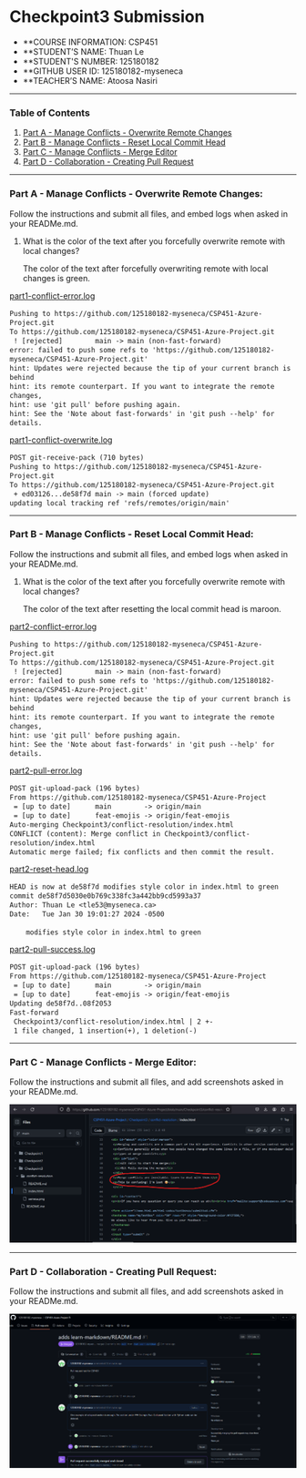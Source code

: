 # Checkpoint3 Submission

- **COURSE INFORMATION: CSP451
- **STUDENT’S NAME: Thuan Le
- **STUDENT'S NUMBER: 125180182
- **GITHUB USER ID: 125180182-myseneca
- **TEACHER’S NAME: Atoosa Nasiri

---

### Table of Contents
1. [Part A - Manage Conflicts - Overwrite Remote Changes](#header1)
2. [Part B - Manage Conflicts - Reset Local Commit Head](#header2)
3. [Part C - Manage Conflicts - Merge Editor](#header3)
4. [Part D - Collaboration - Creating Pull Request](#header4)

---

### Part A - Manage Conflicts - Overwrite Remote Changes: 
Follow the instructions and submit all files, and embed logs when asked in your READMe.md. 
1. What is the color of the text after you forcefully overwrite remote with local changes?
    <p> The color of the text after forcefully overwriting remote with local changes is green. </p>

[part1-conflict-error.log](./logs/part1-conflict-error.log)

```
Pushing to https://github.com/125180182-myseneca/CSP451-Azure-Project.git
To https://github.com/125180182-myseneca/CSP451-Azure-Project.git
 ! [rejected]        main -> main (non-fast-forward)
error: failed to push some refs to 'https://github.com/125180182-myseneca/CSP451-Azure-Project.git'
hint: Updates were rejected because the tip of your current branch is behind
hint: its remote counterpart. If you want to integrate the remote changes,
hint: use 'git pull' before pushing again.
hint: See the 'Note about fast-forwards' in 'git push --help' for details.
```

[part1-conflict-overwrite.log](./logs/part1-conflict-overwrite.log)

```
POST git-receive-pack (710 bytes)
Pushing to https://github.com/125180182-myseneca/CSP451-Azure-Project.git
To https://github.com/125180182-myseneca/CSP451-Azure-Project.git
 + ed03126...de58f7d main -> main (forced update)
updating local tracking ref 'refs/remotes/origin/main'
```
---

### Part B - Manage Conflicts - Reset Local Commit Head: 
Follow the instructions and submit all files, and embed logs when asked in your READMe.md. 
1. What is the color of the text after you forcefully overwrite remote with local changes?
    <p> The color of the text after resetting the local commit head is maroon.</p>

[part2-conflict-error.log](./logs/part2-conflict-error.log)
```
Pushing to https://github.com/125180182-myseneca/CSP451-Azure-Project.git
To https://github.com/125180182-myseneca/CSP451-Azure-Project.git
 ! [rejected]        main -> main (non-fast-forward)
error: failed to push some refs to 'https://github.com/125180182-myseneca/CSP451-Azure-Project.git'
hint: Updates were rejected because the tip of your current branch is behind
hint: its remote counterpart. If you want to integrate the remote changes,
hint: use 'git pull' before pushing again.
hint: See the 'Note about fast-forwards' in 'git push --help' for details.
```

[part2-pull-error.log](./logs/part2-pull-error.log)
```
POST git-upload-pack (196 bytes)
From https://github.com/125180182-myseneca/CSP451-Azure-Project
 = [up to date]      main        -> origin/main
 = [up to date]      feat-emojis -> origin/feat-emojis
Auto-merging Checkpoint3/conflict-resolution/index.html
CONFLICT (content): Merge conflict in Checkpoint3/conflict-resolution/index.html
Automatic merge failed; fix conflicts and then commit the result.
```

[part2-reset-head.log](./logs/part2-reset-head.log)
```
HEAD is now at de58f7d modifies style color in index.html to green
commit de58f7d5030e0b769c338fc3a442bb9cd5993a37
Author: Thuan Le <tle53@myseneca.ca>
Date:   Tue Jan 30 19:01:27 2024 -0500

    modifies style color in index.html to green
```

[part2-pull-success.log](./logs/part2-pull-success.log)
```
POST git-upload-pack (196 bytes)
From https://github.com/125180182-myseneca/CSP451-Azure-Project
 = [up to date]      main        -> origin/main
 = [up to date]      feat-emojis -> origin/feat-emojis
Updating de58f7d..08f2053
Fast-forward
 Checkpoint3/conflict-resolution/index.html | 2 +-
 1 file changed, 1 insertion(+), 1 deletion(-)
 ```

---

### Part C - Manage Conflicts - Merge Editor: 
Follow the instructions and submit all files, and add screenshots asked in your READMe.md.

![PartC](./logs/PartC.png)

---

### Part D - Collaboration - Creating Pull Request: 
Follow the instructions and submit all files, and add screenshots asked in your READMe.md.

![PartD](./logs/PartD.png)
